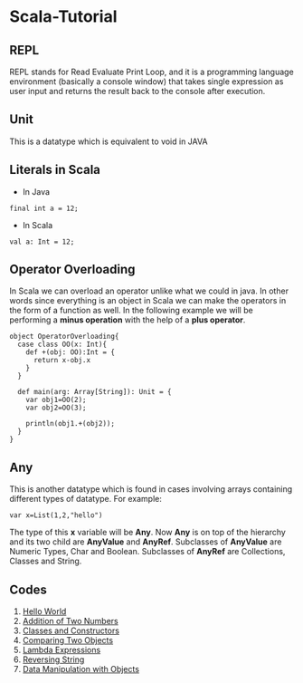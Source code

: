 # Scala-Tutorial
## REPL
REPL stands for Read Evaluate Print Loop, and it is a programming language environment (basically a console window) that takes single expression as user input and returns the result back to the console after execution.

## Unit
This is a datatype which is equivalent to void in JAVA
## Literals in Scala
- In Java
```
final int a = 12;
```
- In Scala
```
val a: Int = 12;
```
## Operator Overloading
In Scala we can overload an operator unlike what we could in java. In other words since everything is an object in Scala we can make the operators in the form of a function as well. In the following example we will be performing a **minus operation** with the help of a **plus operator**.
```
object OperatorOverloading{
  case class OO(x: Int){
    def +(obj: OO):Int = {
      return x-obj.x
    }
  }
  
  def main(arg: Array[String]): Unit = {
    var obj1=OO(2);
    var obj2=OO(3);
    
    println(obj1.+(obj2));
  }
}
```
## Any
This is another datatype which is found in cases involving arrays containing different types of datatype. For example:
```
var x=List(1,2,"hello")
```
The type of this **x** variable will be **Any**. Now **Any** is on top of the hierarchy and its two child are **AnyValue** and **AnyRef**. Subclasses of **AnyValue** are Numeric Types, Char and Boolean. Subclasses of **AnyRef** are Collections, Classes and String.

## Codes
1. <a href="https://github.com/abirbhattacharya82/Scala-Tutorial/blob/main/HelloWorld.scala">Hello World</a>
2. <a href="https://github.com/abirbhattacharya82/Scala-Tutorial/blob/main/AdditionOfTwoNumbers.scala">Addition of Two Numbers</a>
3. <a href="https://github.com/abirbhattacharya82/Scala-Tutorial/blob/main/AdditionOfTwoNumbers.scala">Classes and Constructors</a>
4. <a href="https://github.com/abirbhattacharya82/Scala-Tutorial/blob/main/ComparingTwoObjects.scala">Comparing Two Objects</a>
5. <a href="https://github.com/abirbhattacharya82/Scala-Tutorial/blob/main/LambdaExpressions.scala">Lambda Expressions</a>
6. <a href="https://github.com/abirbhattacharya82/Scala-Tutorial/blob/main/ReversingString.scala">Reversing String</a>
7. <a href="https://github.com/abirbhattacharya82/Scala-Tutorial/blob/main/DataManipulationWithObjects.scala">Data Manipulation with Objects</a>